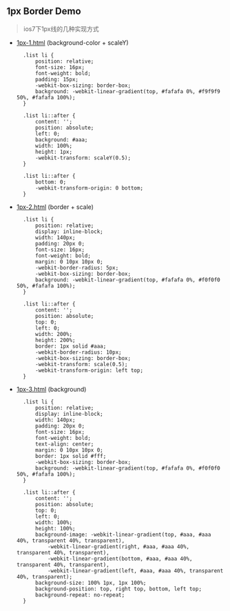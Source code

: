 ## 1px Border Demo ##

>ios7下1px线的几种实现方式

- [1px-1.html](http://songxc.github.io/1px/1px-1.html '1px Border Demo') (background-color + scaleY)

		.list li {
			position: relative;
			font-size: 16px;
			font-weight: bold;
			padding: 15px;
			-webkit-box-sizing: border-box;
			background: -webkit-linear-gradient(top, #fafafa 0%, #f9f9f9 50%, #fafafa 100%);
		}
		
		.list li::after {
			content: '';
			position: absolute;
			left: 0;
			background: #aaa;
			width: 100%;
			height: 1px;
			-webkit-transform: scaleY(0.5);
		}
		
		.list li::after {
			bottom: 0;
			-webkit-transform-origin: 0 bottom;
		}

- [1px-2.html](http://songxc.github.io/1px/1px-2.html '1px Border Demo') (border + scale)
	
		.list li {
	    	position: relative;
	        display: inline-block;
	        width: 140px;
	        padding: 20px 0;
	        font-size: 16px;
	        font-weight: bold;
	        margin: 0 10px 10px 0;
	        -webkit-border-radius: 5px;
	    	-webkit-box-sizing: border-box;
	    	background: -webkit-linear-gradient(top, #fafafa 0%, #f0f0f0 50%, #fafafa 100%);
	    }
	
	    .list li::after {
			content: '';
	        position: absolute;
	        top: 0;
	        left: 0;
	        width: 200%;
	        height: 200%;
	        border: 1px solid #aaa;
	        -webkit-border-radius: 10px;
	        -webkit-box-sizing: border-box;
	        -webkit-transform: scale(0.5);
	        -webkit-transform-origin: left top;
	    }

- [1px-3.html](http://songxc.github.io/1px/1px-3.html '1px Border Demo') (background)

		.list li {
	    	position: relative;
	        display: inline-block;
	        width: 140px;
	        padding: 20px 0;
	        font-size: 16px;
	        font-weight: bold;
	        text-align: center;
	        margin: 0 10px 10px 0;
	        border: 1px solid #fff;
	    	-webkit-box-sizing: border-box;
	    	background: -webkit-linear-gradient(top, #fafafa 0%, #f0f0f0 50%, #fafafa 100%);
	    }
	
	    .list li::after {
	        content: '';
	        position: absolute;
	        top: 0;
	        left: 0;
	        width: 100%;
	        height: 100%;
	        background-image: -webkit-linear-gradient(top, #aaa, #aaa 40%, transparent 40%, transparent),
	            -webkit-linear-gradient(right, #aaa, #aaa 40%, transparent 40%, transparent),
	            -webkit-linear-gradient(bottom, #aaa, #aaa 40%, transparent 40%, transparent),
	            -webkit-linear-gradient(left, #aaa, #aaa 40%, transparent 40%, transparent);
	        background-size: 100% 1px, 1px 100%;
	        background-position: top, right top, bottom, left top;
	        background-repeat: no-repeat;
	    }
